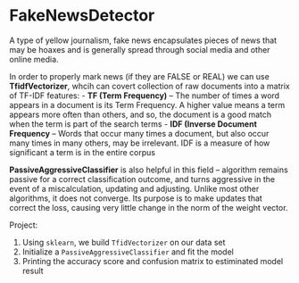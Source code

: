 # FakeNewsDetector
A type of yellow journalism, fake news encapsulates pieces of news that may be hoaxes and is generally spread through social media and other online media.

In order to properly mark news (if they are FALSE or REAL) we can use **TfidfVectorizer**, whcih can covert collection of raw documents into a matrix of TF-IDF features:
    - **TF (Term Frequency)** – The number of times a word appears in a document is its Term Frequency. A higher value means a term appears more often than others, and so, the document is a good match when the term is part of the search terms
    - **IDF (Inverse Document Frequency** – Words that occur many times a document, but also occur many times in many others, may be irrelevant. IDF is a measure of how significant a term is in the entire corpus

**PassiveAggressiveClassifier** is also helpful in this field – algorithm remains passive for a correct classification outcome, and turns aggressive in the event of a miscalculation, updating and adjusting. Unlike most other algorithms, it does not converge. Its purpose is to make updates that correct the loss, causing very little change in the norm of the weight vector.

Project:
1. Using `sklearn`, we build `TfidVectorizer` on our data set
2. Initialize a `PassiveAggressiveClassifier` and fit the model
3. Printing the accuracy score and confusion matrix to estiminated model result
